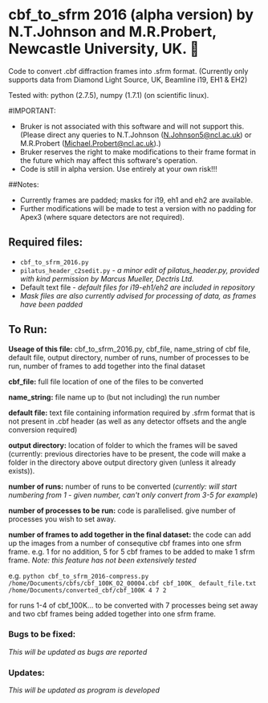 # cbf_to_sfrm 2016 (alpha version) by N.T.Johnson and M.R.Probert, Newcastle University, UK. :microscope:
Code to convert .cbf diffraction frames into .sfrm format. (Currently only supports data from Diamond Light Source, UK, Beamline i19, EH1 &amp; EH2)

Tested with: python (2.7.5), numpy (1.7.1) (on scientific linux).

#IMPORTANT:
- Bruker is not associated with this software and will not support this. (Please direct any queries to N.T.Johnson (N.Johnson5@ncl.ac.uk) or M.R.Probert (Michael.Probert@ncl.ac.uk).)
- Bruker reserves the right to make modifications to their frame format in the future which may affect this software's operation.
- Code is still in alpha version. Use entirely at your own risk!!!

##Notes:
- Currently frames are padded; masks for i19, eh1 and eh2 are available.
- Further modifications will be made to test a version with no padding for Apex3 (where square detectors are not required).

## Required files:
- `cbf_to_sfrm_2016.py`
- `pilatus_header_c2sedit.py` - *a minor edit of pilatus_header.py, provided with kind permission by Marcus Mueller, Dectris Ltd.*
- Default text file - *default files for i19-eh1/eh2 are included in repository*
- *Mask files are also currently advised for processing of data, as frames have been padded*

## To Run:
**Useage of this file:** cbf_to_sfrm_2016.py, cbf_file, name_string of cbf file, default file, output directory, number of runs, number of processes to be run, number of frames to add together into the final dataset

**cbf_file:** full file location of one of the files to be converted

**name_string:** file name up to (but not including) the run number

**default file:** text file containing information required by .sfrm format that is not present in .cbf header (as well as any detector offsets and the angle conversion required)

**output directory:** location of folder to which the frames will be saved (currently: previous directories have to be present, the code will make a folder in the directory above output directory given (unless it already exists)).

**number of runs:** number of runs to be converted (*currently: will start numbering from 1 - given number, can't only convert from 3-5 for example*)

**number of processes to be run:** code is parallelised. give number of processes you wish to set away.

**number of frames to add together in the final dataset:** the code can add up the images from a number of consequtive cbf frames into one sfrm frame. e.g. 1 for no addition, 5 for 5 cbf frames to be added to make 1 sfrm frame. *Note: this feature has not been extensively tested*

e.g. `python cbf_to_sfrm_2016-compress.py /home/Documents/cbfs/cbf_100K_02_00004.cbf cbf_100K_ default_file.txt /home/Documents/converted_cbf/cbf_100K 4 7 2`

for runs 1-4 of cbf_100K... to be converted with 7 processes being set away and two cbf frames being added together into one sfrm frame.

### Bugs to be fixed:
*This will be updated as bugs are reported*

### Updates:
*This will be updated as program is developed*
